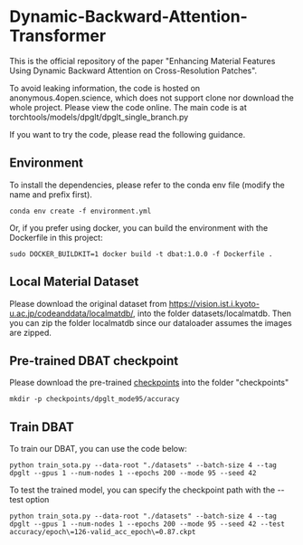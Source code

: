 # Dynamic-Backward-Attention-Transformer
This is the official repository of the paper "Enhancing Material Features Using Dynamic Backward Attention on Cross-Resolution Patches".

To avoid leaking information, the code is hosted on anonymous.4open.science, which does not support clone nor download the whole project. Please view the code online. The main code is at torchtools/models/dpglt/dpglt_single_branch.py

If you want to try the code, please read the following guidance.

## Environment

To install the dependencies, please refer to the conda env file (modify the name and prefix first).
```
conda env create -f environment.yml
```

Or, if you prefer using docker, you can build the environment with the Dockerfile in this project:

```
sudo DOCKER_BUILDKIT=1 docker build -t dbat:1.0.0 -f Dockerfile . 
```

## Local Material Dataset
Please download the original dataset from https://vision.ist.i.kyoto-u.ac.jp/codeanddata/localmatdb/, into the folder datasets/localmatdb. Then you can zip the folder localmatdb since our dataloader assumes the images are zipped.

## Pre-trained DBAT checkpoint
Please download the pre-trained [checkpoints](https://drive.google.com/file/d/1DCyF1FUJPlEm0Mb5QTz2afnlbzYmPhMY/view?usp=sharing) into the folder "checkpoints"
```
mkdir -p checkpoints/dpglt_mode95/accuracy
```


## Train DBAT
To train our DBAT, you can use the code below:
```
python train_sota.py --data-root "./datasets" --batch-size 4 --tag dpglt --gpus 1 --num-nodes 1 --epochs 200 --mode 95 --seed 42
```
To test the trained model, you can specify the checkpoint path with the --test option
```
python train_sota.py --data-root "./datasets" --batch-size 4 --tag dpglt --gpus 1 --num-nodes 1 --epochs 200 --mode 95 --seed 42 --test accuracy/epoch\=126-valid_acc_epoch\=0.87.ckpt
```
